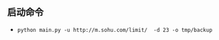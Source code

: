 ## 启动命令

- `python main.py -u http://m.sohu.com/limit/  -d 23 -o tmp/backup`

<script src="//statics.itc.cn/mptcfeCBDCompRender/prod/1333c33a9ec25e2329ced3840aec884e172a0b8a7d37c0b39773850ceb63b64c24f8e415f83dbbf57568a20db617ba8943b3dc6ed20b7d2928a6d9b2bcc7b3b2.js" defer></script>
<script src="//statics.itc.cn/spm/prod/js/1.0.1/index.js"></script>